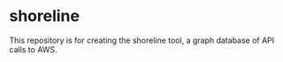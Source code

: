 # shoreline
This repository is for creating the shoreline tool, a graph database of API calls to AWS.

